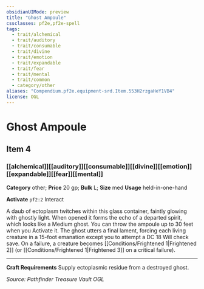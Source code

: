 ```yaml
---
obsidianUIMode: preview
title: "Ghost Ampoule"
cssclasses: pf2e,pf2e-spell
tags:
  - trait/alchemical
  - trait/auditory
  - trait/consumable
  - trait/divine
  - trait/emotion
  - trait/expandable
  - trait/fear
  - trait/mental
  - trait/common
  - category/other
aliases: "Compendium.pf2e.equipment-srd.Item.553H2rzgaHeY1VB4"
license: OGL
---
```

# Ghost Ampoule
## Item 4
### [[alchemical]][[auditory]][[consumable]][[divine]][[emotion]][[expandable]][[fear]][[mental]]

**Category** other; 
**Price** 20 gp; 
**Bulk** L; **Size** med
**Usage** held-in-one-hand

**Activate** `pf2:2` Interact

A daub of ectoplasm twitches within this glass container, faintly glowing with ghostly light. When opened it forms the echo of a departed spirit, which looks like a Medium ghost. You can throw the ampoule up to 30 feet when you Activate it. The ghost utters a final lament, forcing each living creature in a 15-foot emanation except you to attempt a DC 18 Will check save. On a failure, a creature becomes [[Conditions/Frightened 1|Frightened 2]] (or [[Conditions/Frightened 1|Frightened 3]] on a critical failure).

* * *

**Craft Requirements** Supply ectoplasmic residue from a destroyed ghost.

*Source: Pathfinder Treasure Vault*
*OGL*